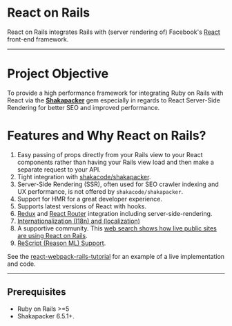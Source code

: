 # React on Rails

React on Rails integrates Rails with (server rendering of) Facebook's [React](https://github.com/facebook/react) front-end framework.

---

# Project Objective

To provide a high performance framework for integrating Ruby on Rails with React via the [**Shakapacker**](https://github.com/shakacode/shakapacker) gem especially in regards to React Server-Side Rendering for better SEO and improved performance.

# Features and Why React on Rails?

1. Easy passing of props directly from your Rails view to your React components rather than having your Rails view load and then make a separate request to your API.
1. Tight integration with [shakacode/shakapacker](https://github.com/shakacode/shakapacker).
1. Server-Side Rendering (SSR), often used for SEO crawler indexing and UX performance, is not offered by `shakacode/shakapacker`.
1. Support for HMR for a great developer experience.
1. Supports latest versions of React with hooks.
1. [Redux](https://redux.js.org/) and [React Router](https://reactrouter.com/) integration including server-side-rendering.
1. [Internationalization (I18n) and (localization)](./i18n.md)
1. A supportive community. This [web search shows how live public sites are using React on Rails](https://publicwww.com/websites/%22react-on-rails%22++-undeveloped.com+depth%3Aall/).
1. [ReScript (Reason ML) Support](https://github.com/shakacode/reason-react-on-rails-example).

See the [react-webpack-rails-tutorial](https://github.com/shakacode/react-webpack-rails-tutorial) for an example of a live implementation and code.

---

## Prerequisites

- Ruby on Rails >=5
- Shakapacker 6.5.1+.
